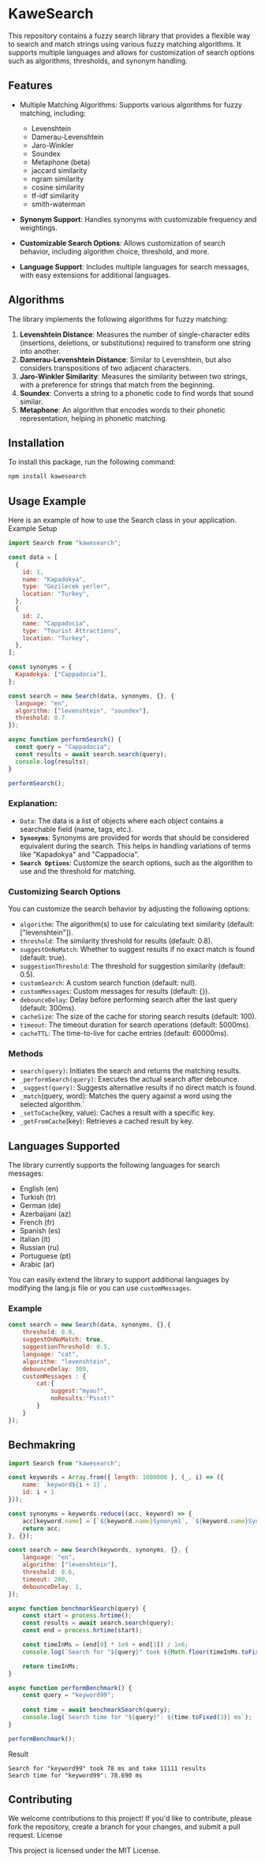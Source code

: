 # KaweSearch

This repository contains a fuzzy search library that provides a flexible way to search and match strings using various fuzzy matching algorithms. It supports multiple languages and allows for customization of search options such as algorithms, thresholds, and synonym handling.

## Features

- Multiple Matching Algorithms: Supports various algorithms for fuzzy matching, including:
    - Levenshtein
    - Damerau-Levenshtein
    - Jaro-Winkler
    - Soundex
    - Metaphone (beta)
    - jaccard similarity
    - ngram similarity
    - cosine similarity
    - tf-idf similarity
    - smith-waterman

- **Synonym Support**: Handles synonyms with customizable frequency and weightings.
- **Customizable Search Options**: Allows customization of search behavior, including algorithm choice, threshold, and more.
- **Language Support**: Includes multiple languages for search messages, with easy extensions for additional languages.

## Algorithms

The library implements the following algorithms for fuzzy matching:

1. **Levenshtein Distance**: Measures the number of single-character edits (insertions, deletions, or substitutions) required to transform one string into another.
2. **Damerau-Levenshtein Distance**: Similar to Levenshtein, but also considers transpositions of two adjacent characters.
3. **Jaro-Winkler Similarity**: Measures the similarity between two strings, with a preference for strings that match from the beginning.
4. **Soundex**: Converts a string to a phonetic code to find words that sound similar.
5. **Metaphone**: An algorithm that encodes words to their phonetic representation, helping in phonetic matching.

## Installation

To install this package, run the following command:

```sh
npm install kawesearch
```

## Usage Example

Here is an example of how to use the Search class in your application.
Example Setup
```js
import Search from "kawesearch";

const data = [
  {
    id: 1,
    name: "Kapadokya",
    type: "Gezilecek yerler",
    location: "Turkey",
  },
  {
    id: 2,
    name: "Cappadocia",
    type: "Tourist Attractions",
    location: "Turkey",
  },
];

const synonyms = {
  Kapadokya: ["Cappadocia"],
};

const search = new Search(data, synonyms, {}, {
  language: "en", 
  algorithm: ["levenshtein", "soundex"],
  threshold: 0.7
});

async function performSearch() {
  const query = "Cappadocia";
  const results = await search.search(query);
  console.log(results);
}

performSearch();
```
### Explanation:

- ``Data``: The data is a list of objects where each object contains a searchable field (name, tags, etc.).
- **``Synonyms``**: Synonyms are provided for words that should be considered equivalent during the search. This helps in handling variations of terms like "Kapadokya" and "Cappadocia".
- **`Search Options`**: Customize the search options, such as the algorithm to use and the threshold for matching.

### Customizing Search Options

You can customize the search behavior by adjusting the following options:

- ``algorithm``: The algorithm(s) to use for calculating text similarity (default: ["levenshtein"]).
- ``threshold``: The similarity threshold for results (default: 0.8).
- ``suggestOnNoMatch``: Whether to suggest results if no exact match is found (default: true).
- ``suggestionThreshold``: The threshold for suggestion similarity (default: 0.5).
- ``customSearch``: A custom search function (default: null).
- ``customMessages``: Custom messages for results (default: {}).
- ``debounceDelay``: Delay before performing search after the last query (default: 300ms).
- ``cacheSize``: The size of the cache for storing search results (default: 100).
- ``timeout``: The timeout duration for search operations (default: 5000ms).
- ``cacheTTL``: The time-to-live for cache entries (default: 60000ms).

### Methods
- ``search(query)``: Initiates the search and returns the matching results.
- ``_performSearch(query)``: Executes the actual search after debounce.
- ``_suggest(query)``: Suggests alternative results if no direct match is found.
- ``_match``(query, word): Matches the query against a word using the selected algorithm.`
- ``_setToCache``(key, value): Caches a result with a specific key.
- ``_getFromCache``(key): Retrieves a cached result by key.


## Languages Supported

The library currently supports the following languages for search messages:

- English (en)
- Turkish (tr)
- German (de)
- Azerbaijani (az)
- French (fr)
- Spanish (es)
- Italian (it)
- Russian (ru)
- Portuguese (pt)
- Arabic (ar)

You can easily extend the library to support additional languages by modifying the lang.js file or you can use `customMessages`.

### Example
```js
const search = new Search(data, synonyms, {},{
    threshold: 0.8,
    suggestOnNoMatch: true,
    suggestionThreshold: 0.5,
    language: "cat",
    algorithm: "levenshtein",
    debounceDelay: 300,
    customMessages : {
        cat:{
            suggest:"myau?",
            noResults:"Pssst!"
        }
    }
});
```

## Bechmakring
```js
import Search from "kawesearch";

const keywords = Array.from({ length: 1000000 }, (_, i) => ({
    name: `keyword${i + 1}`,
    id: i + 1
}));

const synonyms = keywords.reduce((acc, keyword) => {
    acc[keyword.name] = [`${keyword.name}Synonym1`, `${keyword.name}Synonym2`, `${keyword.name}Synonym3`];
    return acc;
}, {});

const search = new Search(keywords, synonyms, {}, {
    language: "en", 
    algorithm: ["levenshtein"],
    threshold: 0.6,
    timeout: 200,
    debounceDelay: 1,
});

async function benchmarkSearch(query) {
    const start = process.hrtime();
    const results = await search.search(query);
    const end = process.hrtime(start);

    const timeInMs = (end[0] * 1e9 + end[1]) / 1e6;
    console.log(`Search for "${query}" took ${Math.floor(timeInMs.toFixed(3))} ms and take ${results.length} results`);

    return timeInMs;
}

async function performBenchmark() {
    const query = "keyword99";
    
    const time = await benchmarkSearch(query);
    console.log(`Search time for "${query}": ${time.toFixed(3)} ms`); 
}

performBenchmark();
```
Result 
```
Search for "keyword99" took 78 ms and take 11111 results
Search time for "keyword99": 78.690 ms
```

## Contributing 
We welcome contributions to this project! If you'd like to contribute, please fork the repository, create a branch for your changes, and submit a pull request.
License

This project is licensed under the MIT License.
